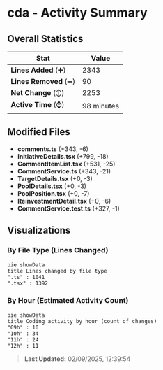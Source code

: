 # cda - Activity Summary 

## Overall Statistics

| Stat                   | Value                                                             |
| ---------------------- | ----------------------------------------------------------------- |
| **Lines Added** (➕)   | 2343                                          |
| **Lines Removed** (➖) | 90                                        |
| **Net Change** (↕)    | 2253                |
| **Active Time** (⌚)   | 98 minutes |


## Modified Files
- **comments.ts** (+343, -6)
- **InitiativeDetails.tsx** (+799, -18)
- **CommentItemList.tsx** (+531, -25)
- **CommentService.ts** (+343, -21)
- **TargetDetails.tsx** (+0, -3)
- **PoolDetails.tsx** (+0, -3)
- **PoolPosition.tsx** (+0, -7)
- **ReinvestmentDetail.tsx** (+0, -6)
- **CommentService.test.ts** (+327, -1)

## Visualizations

### By File Type (Lines Changed)

```mermaid
pie showData
title Lines changed by file type
".ts" : 1041
".tsx" : 1392
```

### By Hour (Estimated Activity Count)

```mermaid
pie showData
title Coding activity by hour (count of changes)
"09h" : 10
"10h" : 34
"11h" : 24
"12h" : 11
```


> **Last Updated:** 02/09/2025, 12:39:54